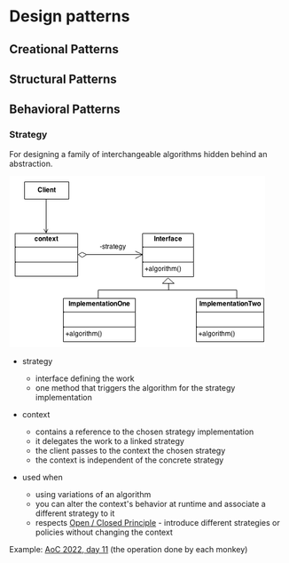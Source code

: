 # Design patterns

## Creational Patterns

## Structural Patterns

## Behavioral Patterns

### Strategy

For designing a family of interchangeable algorithms hidden behind an abstraction.

![img.png](../img/patterns/behavioralpatterns/strategy.png)

- strategy
  - interface defining the work
  - one method that triggers the algorithm for the strategy implementation


- context 
  - contains a reference to the chosen strategy implementation
  - it delegates the work to a linked strategy
  - the client passes to the context the chosen strategy
  - the context is independent of the concrete strategy


- used when
  - using variations of an algorithm
  - you can alter the context's behavior at runtime and associate a different strategy to it
  - respects [Open / Closed Principle](../principles/solid/readme.md) - introduce different strategies or policies without changing the context

Example: [AoC 2022, day 11](https://adventofcode.com/2022/day/11) (the operation done by each monkey)